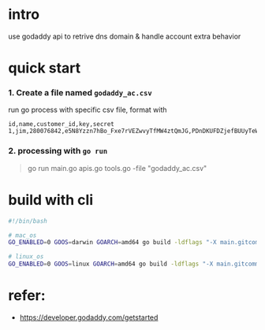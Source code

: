 # intro
use godaddy api to retrive dns domain & handle account extra behavior

# quick start
### 1. Create a file named `godaddy_ac.csv`
run go process with specific csv file, format with
```csv
id,name,customer_id,key,secret
1,jim,280076842,e5N8Yzzn7hBo_Fxe7rVEZwvyTfMW4ztQmJG,PDnDKUFDZjefBUUyTeWGkb
```

### 2. processing with `go run`
> go run main.go apis.go tools.go -file "godaddy_ac.csv"

# build with cli
```bash
#!/bin/bash

# mac_os
GO_ENABLED=0 GOOS=darwin GOARCH=amd64 go build -ldflags "-X main.gitcommitnum=`git rev-parse --short=6 HEAD`" .

# linux_os
GO_ENABLED=0 GOOS=linux GOARCH=amd64 go build -ldflags "-X main.gitcommitnum=`git rev-parse --short=6 HEAD`" .
```

# refer:
- https://developer.godaddy.com/getstarted

